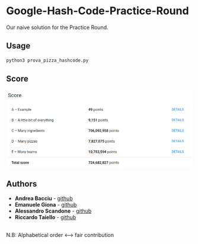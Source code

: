# Google-Hash-Code-Practice-Round


Our naive solution for the Practice Round.

## Usage
```sh
python3 prova_pizza_hashcode.py
```

## Score
![hashcode2020_score](images/score.png)

## Authors

*   **Andrea Bacciu**  - [github](https://github.com/andreabac3)
*   **Emanuele Giona**  - [github](https://github.com/emanuelegiona)
*   **Alessandro Scandone**  - [github](https://github.com/ascandone)
*   **Riccardo Taiello**  - [github](https://github.com/Riccardinho22)
<br>
N.B: Alphabetical order <--> fair contribution